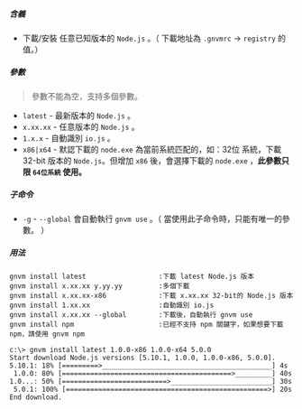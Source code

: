 ##### 含義
* 下載/安裝 任意已知版本的 `Node.js` 。（ 下載地址為 `.gnvmrc` -> `registry` 的值。）

##### 參數
> 參數不能為空，支持多個參數。

* `latest` - 最新版本的 `Node.js` 。
* `x.xx.xx` - 任意版本的 `Node.js` 。
* `1.x.x` - 自動識別 `io.js` 。
* `x86|x64` - 默認下載的 `node.exe` 為當前系統匹配的，如：32位 系統，下載 32-bit 版本的 `Node.js`。但增加 `x86` 後，會選擇下載的 `node.exe` ，**此參數只限 `64位系統` 使用。**

##### 子命令
* `-g` - `--global` 會自動執行 `gnvm use` 。（ 當使用此子命令時，只能有唯一的參數。 ）

##### 用法
```
gnvm install latest                  :下載 latest Node.js 版本
gnvm install x.xx.xx y.yy.yy         :多個下載
gnvm install x.xx.xx-x86             :下載 x.xx.xx 32-bit的 Node.js 版本
gnvm install 1.xx.xx                 :自動識別 io.js
gnvm install x.xx.xx --global        :下載後，自動執行 gnvm use
gnvm install npm                     :已經不支持 npm 關鍵字，如果想要下載 npm，請使用 gnvm npm
```

```
c:\> gnvm install latest 1.0.0-x86 1.0.0-x64 5.0.0
Start download Node.js versions [5.10.1, 1.0.0, 1.0.0-x86, 5.0.0].
5.10.1: 18% [=========>__________________________________________] 4s
 1.0.0: 80% [==========================================>_________] 40s
1.0...: 50% [==========================>_________________________] 30s
 5.0.1: 100% [==================================================>] 20s
End download.
```

